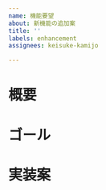 ```yaml
---
name: 機能要望
about: 新機能の追加案
title: ''
labels: enhancement
assignees: keisuke-kamijo

---
```


# 概要

# ゴール

# 実装案
